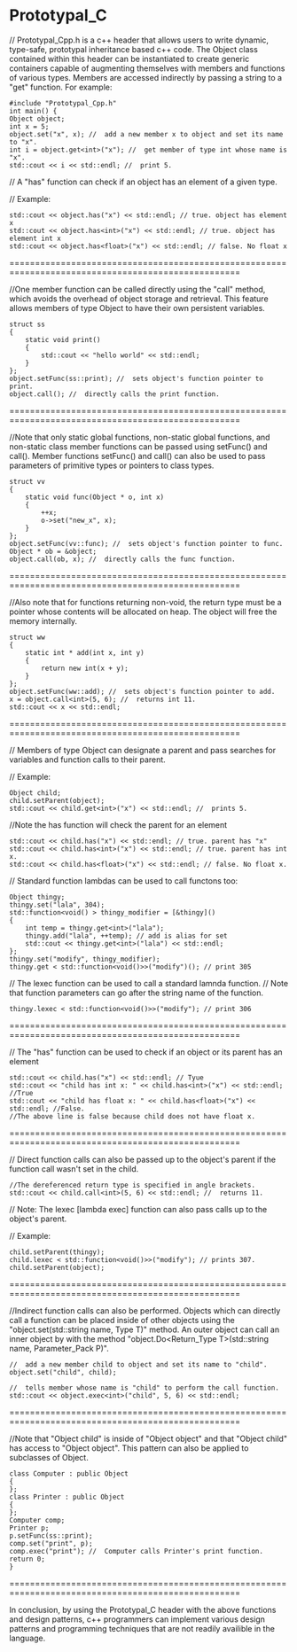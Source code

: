 Prototypal_C
============

 // Prototypal_Cpp.h is a c++ header that allows users to write dynamic, type-safe, prototypal inheritance based c++ code. The Object class contained within this header can be instantiated to create generic containers capable of augmenting themselves with members and functions of various types. Members are accessed indirectly by passing a string to a "get" function. For example: 

    #include "Prototypal_Cpp.h"
    int main() {
    Object object;
    int x = 5;
    object.set("x", x); //  add a new member x to object and set its name to "x".
    int i = object.get<int>("x"); //  get member of type int whose name is "x".
    std::cout << i << std::endl; //  print 5.
    
 // A "has" function can check if an object has an element of a given type.
 
 // Example:
   
    std::cout << object.has("x") << std::endl; // true. object has element x
    std::cout << object.has<int>("x") << std::endl; // true. object has element int x
    std::cout << object.has<float>("x") << std::endl; // false. No float x
  
 
===================================================================================================

  
//One member function can be called directly using the "call" method, which avoids the overhead of object storage and retrieval. This feature allows members of type Object to have their own persistent variables.

    struct ss
    {
        static void print()
        {
            std::cout << "hello world" << std::endl;
        }
    };
    object.setFunc(ss::print); //  sets object's function pointer to print.
    object.call(); //  directly calls the print function.
  
 
===================================================================================================

  
//Note that only static global functions, non-static global functions, and non-static class member functions can be passed using setFunc() and call(). Member functions setFunc() and call() can also be used to pass parameters of primitive types or pointers to class types. 

    struct vv
    {
        static void func(Object * o, int x)
        {
            ++x;
            o->set("new_x", x);
        }
    };
    object.setFunc(vv::func); //  sets object's function pointer to func.
    Object * ob = &object;
    object.call(ob, x); //  directly calls the func function.
    
===================================================================================================

  
//Also note that for functions returning non-void, the return type must be a pointer whose contents will be allocated on heap. The object will free the memory internally.

    struct ww
    {
        static int * add(int x, int y)
        {
            return new int(x + y);
        }
    };
    object.setFunc(ww::add); //  sets object's function pointer to add.
    x = object.call<int>(5, 6); //  returns int 11.
    std::cout << x << std::endl;
    
===================================================================================================

  
//  Members of type Object can designate a parent and pass searches for variables and function calls to their parent.

//  Example:

    Object child;
    child.setParent(object);
    std::cout << child.get<int>("x") << std::endl; //  prints 5.
    
 //Note the has function will check the parent for an element
 
    std::cout << child.has("x") << std::endl; // true. parent has "x"
    std::cout << child.has<int>("x") << std::endl; // true. parent has int x.
    std::cout << child.has<float>("x") << std::endl; // false. No float x.
  
//  Standard function lambdas can be used to call functons too:

    Object thingy;
    thingy.set("lala", 304);
    std::function<void() > thingy_modifier = [&thingy]()
    {
        int temp = thingy.get<int>("lala");
        thingy.add("lala", ++temp); // add is alias for set
        std::cout << thingy.get<int>("lala") << std::endl;
    };
    thingy.set("modify", thingy_modifier);
    thingy.get < std::function<void()>>("modify")(); // print 305

 //  The lexec function can be used to call a standard lamnda function.
 //  Note that function parameters can go after the string name of the function.
 
    thingy.lexec < std::function<void()>>("modify"); // print 306
    
===================================================================================================

// The "has" function can be used to check if an object or its parent has an element

    std::cout << child.has("x") << std::endl; // Tyue
    std::cout << "child has int x: " << child.has<int>("x") << std::endl; //True
    std::cout << "child has float x: " << child.has<float>("x") << std::endl; //False.
    //The above line is false because child does not have float x.
    
===================================================================================================

  
// Direct function calls can also be passed up to the object's parent if the function call wasn't set in the child.

    //The dereferenced return type is specified in angle brackets.
    std::cout << child.call<int>(5, 6) << std::endl; //  returns 11. 
    
 //  Note: The lexec [lambda exec] function can also pass calls up to the object's parent. 
 
 //  Example:
 
    child.setParent(thingy);
    child.lexec < std::function<void()>>("modify"); // prints 307.
    child.setParent(object);
===================================================================================================

  
//Indirect function calls can also be performed. Objects which can directly call a function can be placed inside of other objects using the "object.set(std::string name, Type T)" method. An outer object can call an inner object by with the method "object.Do<Return_Type T>(std::string name, Parameter_Pack P)". 

    //  add a new member child to object and set its name to "child".
    object.set("child", child);
    
    //  tells member whose name is "child" to perform the call function.
    std::cout << object.exec<int>("child", 5, 6) << std::endl;
  
 
===================================================================================================

  
  //Note that "Object child" is inside of "Object object" and that "Object child" has access to "Object object". This pattern can also be applied to subclasses of Object. 

    class Computer : public Object
    {
    };
    class Printer : public Object
    {
    };
    Computer comp;
    Printer p;
    p.setFunc(ss::print);
    comp.set("print", p);
    comp.exec("print"); //  Computer calls Printer's print function.
    return 0;
    }
 
===================================================================================================

  
 In conclusion, by using the Prototypal_C header with the above functions and design patterns, c++ programmers can implement various design patterns and programming techniques that are not readily availible in the language. 

